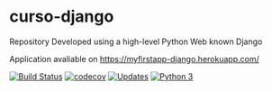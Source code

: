 # curso-django
Repository Developed using a high-level Python Web known Django

Application avaliable on https://myfirstapp-django.herokuapp.com/

[![Build Status](https://travis-ci.org/Alfareiza/curso-django.svg?branch=master)](https://travis-ci.org/Alfareiza/curso-django)
[![codecov](https://codecov.io/gh/Alfareiza/curso-django/branch/master/graph/badge.svg)](https://codecov.io/gh/Alfareiza/curso-django)
[![Updates](https://pyup.io/repos/github/Alfareiza/curso-django/shield.svg)](https://pyup.io/repos/github/Alfareiza/curso-django/)
[![Python 3](https://pyup.io/repos/github/Alfareiza/curso-django/python-3-shield.svg)](https://pyup.io/repos/github/Alfareiza/curso-django/)
